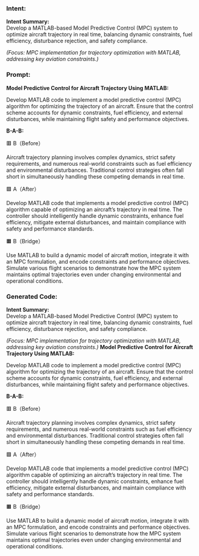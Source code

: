 ### Intent:
**Intent Summary:**  
Develop a MATLAB-based Model Predictive Control (MPC) system to optimize aircraft trajectory in real time, balancing dynamic constraints, fuel efficiency, disturbance rejection, and safety compliance.  

*(Focus: MPC implementation for trajectory optimization with MATLAB, addressing key aviation constraints.)*

### Prompt:
**Model Predictive Control for Aircraft Trajectory Using MATLAB:**

Develop MATLAB code to implement a model predictive control (MPC) algorithm for optimizing the trajectory of an aircraft. Ensure that the control scheme accounts for dynamic constraints, fuel efficiency, and external disturbances, while maintaining flight safety and performance objectives.

**B-A-B:**

🟥 B（Before）

Aircraft trajectory planning involves complex dynamics, strict safety requirements, and numerous real-world constraints such as fuel efficiency and environmental disturbances. Traditional control strategies often fall short in simultaneously handling these competing demands in real time.

🟩 A（After）

Develop MATLAB code that implements a model predictive control (MPC) algorithm capable of optimizing an aircraft’s trajectory in real time. The controller should intelligently handle dynamic constraints, enhance fuel efficiency, mitigate external disturbances, and maintain compliance with safety and performance standards.

🟧 B（Bridge）

Use MATLAB to build a dynamic model of aircraft motion, integrate it with an MPC formulation, and encode constraints and performance objectives. Simulate various flight scenarios to demonstrate how the MPC system maintains optimal trajectories even under changing environmental and operational conditions.

### Generated Code:
**Intent Summary:**  
Develop a MATLAB-based Model Predictive Control (MPC) system to optimize aircraft trajectory in real time, balancing dynamic constraints, fuel efficiency, disturbance rejection, and safety compliance.  

*(Focus: MPC implementation for trajectory optimization with MATLAB, addressing key aviation constraints.)*
**Model Predictive Control for Aircraft Trajectory Using MATLAB:**

Develop MATLAB code to implement a model predictive control (MPC) algorithm for optimizing the trajectory of an aircraft. Ensure that the control scheme accounts for dynamic constraints, fuel efficiency, and external disturbances, while maintaining flight safety and performance objectives.

**B-A-B:**

🟥 B（Before）

Aircraft trajectory planning involves complex dynamics, strict safety requirements, and numerous real-world constraints such as fuel efficiency and environmental disturbances. Traditional control strategies often fall short in simultaneously handling these competing demands in real time.

🟩 A（After）

Develop MATLAB code that implements a model predictive control (MPC) algorithm capable of optimizing an aircraft’s trajectory in real time. The controller should intelligently handle dynamic constraints, enhance fuel efficiency, mitigate external disturbances, and maintain compliance with safety and performance standards.

🟧 B（Bridge）

Use MATLAB to build a dynamic model of aircraft motion, integrate it with an MPC formulation, and encode constraints and performance objectives. Simulate various flight scenarios to demonstrate how the MPC system maintains optimal trajectories even under changing environmental and operational conditions.
